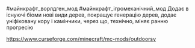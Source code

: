 #майнкрафт_ворлдген_мод #майнкрафт_ігромеханічний_мод 
Додає в існуючі біоми нові види дерев, покращує генерацію дерев, додає уніфіковану кору і камінчики, через що, технічно, міняє ранню прогресію

https://www.curseforge.com/minecraft/mc-mods/outdoorsy

